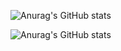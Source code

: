 ![Anurag's GitHub stats](https://github-readme-stats.vercel.app/api/top-langs/?username=Sn0wFl4keXD&langs_count=6&layout=compact&theme=radical)

![Anurag's GitHub stats](https://github-readme-stats.vercel.app/api?username=Sn0wFl4keXD&show_icons=true&theme=radical)
